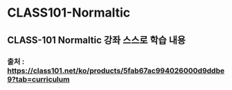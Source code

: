 # CLASS101-Normaltic
## CLASS-101 Normaltic 강좌 스스로 학습 내용
### 출처 : https://class101.net/ko/products/5fab67ac994026000d9ddbe9?tab=curriculum